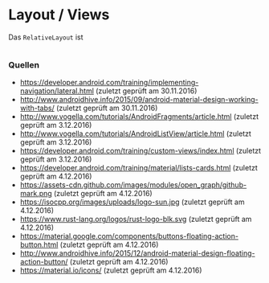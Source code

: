 # Layout / Views

Das `RelativeLayout` ist

```Java
```

### Quellen

* https://developer.android.com/training/implementing-navigation/lateral.html (zuletzt geprüft am 30.11.2016)
* http://www.androidhive.info/2015/09/android-material-design-working-with-tabs/ (zuletzt geprüft am 30.11.2016)
* http://www.vogella.com/tutorials/AndroidFragments/article.html (zuletzt geprüft am 3.12.2016)
* http://www.vogella.com/tutorials/AndroidListView/article.html (zuletzt geprüft am 3.12.2016)
* https://developer.android.com/training/custom-views/index.html (zuletzt geprüft am 3.12.2016)
* https://developer.android.com/training/material/lists-cards.html (zuletzt geprüft am 4.12.2016)
* https://assets-cdn.github.com/images/modules/open_graph/github-mark.png (zuletzt geprüft am 4.12.2016)
* https://isocpp.org/images/uploads/logo-sun.jpg (zuletzt geprüft am 4.12.2016)
* https://www.rust-lang.org/logos/rust-logo-blk.svg (zuletzt geprüft am 4.12.2016)
* https://material.google.com/components/buttons-floating-action-button.html (zuletzt geprüft am 4.12.2016)
* http://www.androidhive.info/2015/12/android-material-design-floating-action-button/ (zuletzt geprüft am 4.12.2016)
* https://material.io/icons/ (zuletzt geprüft am 4.12.2016)
